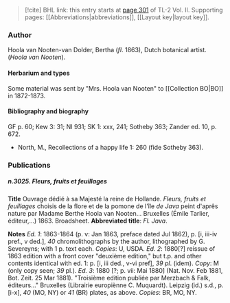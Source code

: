 > [!cite] BHL link: this entry starts at [page 301](https://www.biodiversitylibrary.org/item/103253#page/327/mode/1up) of TL-2 Vol. II.
> Supporting pages: [[Abbreviations|abbreviations]], [[Layout key|layout key]].

### Author

Hoola van Nooten-van Dolder, Bertha (*fl*. 1863), Dutch botanical artist. (*Hoola van Nooten*).

#### Herbarium and types

Some material was sent by "Mrs. Hoola van Nooten" to [[Collection BO|BO]] in 1872-1873.

#### Bibliography and biography

GF p. 60; Kew 3: 31; NI 931; SK 1: xxx, 241; Sotheby 363; Zander ed. 10, p. 672.
- North, M., Recollections of a happy life 1: 260 (fide Sotheby 363).

### Publications

##### n.3025. Fleurs, fruits et feuillages

**Title**
Ouvrage dédié à sa Majesté la reine de Hollande. *Fleurs, fruits et feuillages* choisis de la flore et de la pomone de l'île *de Java* peint d'aprês nature par Madame Berthe Hoola van Nooten... Bruxelles (Émile Tarlier, éditeur,...) 1863. Broadsheet.
**Abbreviated title**: *Fl. Java*.

**Notes**
*Ed. 1*: 1863-1864 (p. v: Jan 1863, preface dated Jul 1862), p. \[i, iii-iv pref., v ded.\], *40* chromolithographs by the author, lithographed by G. Severeyns; with 1 p. text each.
*Copies*: U, USDA.
*Ed. 2*: 1880\[?\] reissue of 1863 edition with a front cover "deuxième edition," but t.p. and other contents identical with ed. 1: p. \[i, iii ded., v-vi pref\], *39 pl*. (idem). *Copy*: M (only copy seen; *39* pl.).
*Ed. 3*: 1880 \[?; p. vii: Mai 1880\] (Nat. Nov. Feb 1881, Bot. Zeit. 25 Mar 1881). "Troisième edition publiée par Merzbach & Falk, éditeurs..." Bruxelles (Librairie europiènne C. Muquardt). Leipzig (id.) s.d., p. \[i-x\], *40* (MO, NY) or *41* (BR) plates, as above. *Copies*: BR, MO, NY.

